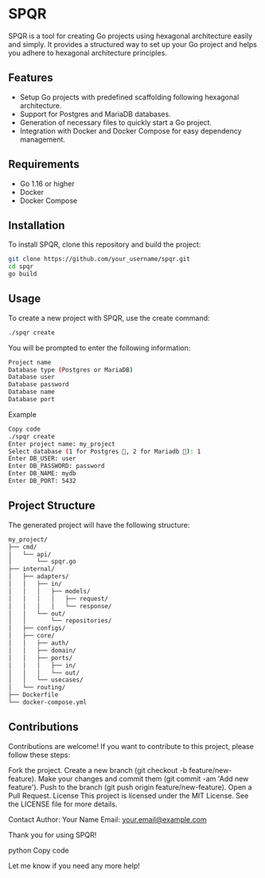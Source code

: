 # SPQR

SPQR is a tool for creating Go projects using hexagonal architecture easily and simply. It provides a structured way to set up your Go project and helps you adhere to hexagonal architecture principles.

## Features

- Setup Go projects with predefined scaffolding following hexagonal architecture.
- Support for Postgres and MariaDB databases.
- Generation of necessary files to quickly start a Go project.
- Integration with Docker and Docker Compose for easy dependency management.

## Requirements

- Go 1.16 or higher
- Docker
- Docker Compose

## Installation

To install SPQR, clone this repository and build the project:

```bash
git clone https://github.com/your_username/spqr.git
cd spqr
go build
```


## Usage
To create a new project with SPQR, use the create command:


```bash
./spqr create
```
You will be prompted to enter the following information:
```bash
Project name
Database type (Postgres or MariaDB)
Database user
Database password
Database name
Database port
```

Example
```bash
Copy code
./spqr create
Enter project name: my_project
Select database (1 for Postgres 🐘, 2 for Mariadb 🦭): 1
Enter DB_USER: user
Enter DB_PASSWORD: password
Enter DB_NAME: mydb
Enter DB_PORT: 5432
```
## Project Structure
The generated project will have the following structure:

```bash
my_project/
├── cmd/
│   └── api/
│       └── spqr.go
├── internal/
│   ├── adapters/
│   │   ├── in/
│   │   │   ├── models/
│   │   │   │   ├── request/
│   │   │   │   └── response/
│   │   └── out/
│   │       └── repositories/
│   ├── configs/
│   ├── core/
│   │   ├── auth/
│   │   ├── domain/
│   │   ├── ports/
│   │   │   ├── in/
│   │   │   └── out/
│   │   └── usecases/
│   └── routing/
├── Dockerfile
└── docker-compose.yml
```

## Contributions
Contributions are welcome! If you want to contribute to this project, please follow these steps:

Fork the project.
Create a new branch (git checkout -b feature/new-feature).
Make your changes and commit them (git commit -am 'Add new feature').
Push to the branch (git push origin feature/new-feature).
Open a Pull Request.
License
This project is licensed under the MIT License. See the LICENSE file for more details.

Contact
Author: Your Name
Email: your.email@example.com

Thank you for using SPQR!

python
Copy code

Let me know if you need any more help!






